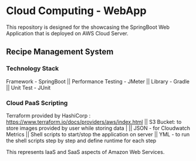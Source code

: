 
# Cloud Computing - WebApp
This repository is designed for the showcasing the SpringBoot Web Application that is deployed on AWS Cloud Server.

## Recipe Management System
### Technology Stack
Framework - SpringBoot || 
Performance Testing - JMeter || 
Library - Gradle || 
Unit Test - JUnit

### Cloud PaaS Scripting
Terraform provided by HashiCorp : https://www.terraform.io/docs/providers/aws/index.html 
|| S3 Bucket: to store images provided by user while storing data | 
 || JSON - for Cloudwatch Metrics
 || Shell scripts to start/stop the application on server
 || YML - to run the shell scripts step by step and define runtime for each step
 
 This represents IaaS and SaaS aspects of Amazon Web Services.
